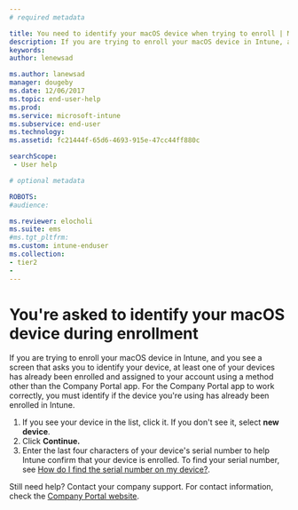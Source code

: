 ```yaml
---
# required metadata

title: You need to identify your macOS device when trying to enroll | Microsoft Docs
description: If you are trying to enroll your macOS device in Intune, and are asked to identify your device, at least one of your devices has already been enrolled and assigned to your account using a method other than the Company Portal app.
keywords:
author: lenewsad

ms.author: lanewsad
manager: dougeby
ms.date: 12/06/2017
ms.topic: end-user-help
ms.prod:
ms.service: microsoft-intune
ms.subservice: end-user
ms.technology:
ms.assetid: fc21444f-65d6-4693-915e-47cc44ff880c

searchScope:
 - User help

# optional metadata

ROBOTS:  
#audience:

ms.reviewer: elocholi
ms.suite: ems
#ms.tgt_pltfrm:
ms.custom: intune-enduser
ms.collection:
- tier2
- 
---
```



# You're asked to identify your macOS device during enrollment

If you are trying to enroll your macOS device in Intune, and you see a screen that asks you to identify your device, at least one of your devices has already been enrolled and assigned to your account using a method other than the Company Portal app. For the Company Portal app to work correctly, you must identify if the device you're using has already been enrolled in Intune.

1. If you see your device in the list, click it. If you don't see it, select **new device**.
2. Click **Continue.**
3. Enter the last four characters of your device's serial number to help Intune confirm that your device is enrolled. To find your serial number, see [How do I find the serial number on my device?](how-do-i-find-the-serial-number-on-my-device-macos.md).

Still need help? Contact your company support. For contact information, check the [Company Portal website](https://go.microsoft.com/fwlink/?linkid=2010980).
